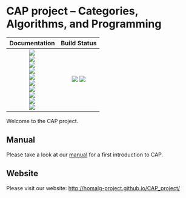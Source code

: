 <!-- BEGIN HEADER -->
# CAP project – Categories, Algorithms, and Programming

| **Documentation**         | **Build Status**                                            |
|:-------------------------:|:-----------------------------------------------------------:|
| [![][docs-CAP-img]][docs-CAP-url]<br> [![][docs-CompilerForCAP-img]][docs-CompilerForCAP-url]<br> [![][docs-ModulePresentationsForCAP-img]][docs-ModulePresentationsForCAP-url]<br> [![][docs-GradedModulePresentationsForCAP-img]][docs-GradedModulePresentationsForCAP-url]<br> [![][docs-LinearAlgebraForCAP-img]][docs-LinearAlgebraForCAP-url]<br> [![][docs-GeneralizedMorphismsForCAP-img]][docs-GeneralizedMorphismsForCAP-url]<br> [![][docs-GroupRepresentationsForCAP-img]][docs-GroupRepresentationsForCAP-url]<br> [![][docs-InternalExteriorAlgebraForCAP-img]][docs-InternalExteriorAlgebraForCAP-url]<br> [![][docs-MonoidalCategories-img]][docs-MonoidalCategories-url]<br> [![][docs-FreydCategoriesForCAP-img]][docs-FreydCategoriesForCAP-url] | [![][tests-img]][tests-url] [![][codecov-img]][codecov-url] |
<!-- END HEADER -->

Welcome to the CAP project.

## Manual

Please take a look at our [manual](https://github.com/homalg-project/CAP_project/raw/master/Manual/CAPManual.pdf) for a first introduction to CAP.

## Website

Please visit our website: http://homalg-project.github.io/CAP_project/
<!-- BEGIN FOOTER -->
[docs-CAP-img]: https://img.shields.io/badge/CAP-HTML-blue.svg
[docs-CAP-url]: https://homalg-project.github.io/CAP_project/CAP/doc/chap0_mj.html

[docs-CompilerForCAP-img]: https://img.shields.io/badge/CompilerForCAP-PDF-blue.svg
[docs-CompilerForCAP-url]: /../../raw/doc/CompilerForCAP.pdf

[docs-ModulePresentationsForCAP-img]: https://img.shields.io/badge/ModulePresentationsForCAP-HTML-blue.svg
[docs-ModulePresentationsForCAP-url]: https://homalg-project.github.io/CAP_project/ModulePresentationsForCAP/doc/chap0_mj.html

[docs-GradedModulePresentationsForCAP-img]: https://img.shields.io/badge/GradedModulePresentationsForCAP-PDF-blue.svg
[docs-GradedModulePresentationsForCAP-url]: /../../raw/doc/GradedModulePresentationsForCAP.pdf

[docs-LinearAlgebraForCAP-img]: https://img.shields.io/badge/LinearAlgebraForCAP-HTML-blue.svg
[docs-LinearAlgebraForCAP-url]: https://homalg-project.github.io/CAP_project/LinearAlgebraForCAP/doc/chap0_mj.html

[docs-GeneralizedMorphismsForCAP-img]: https://img.shields.io/badge/GeneralizedMorphismsForCAP-HTML-blue.svg
[docs-GeneralizedMorphismsForCAP-url]: https://homalg-project.github.io/CAP_project/GeneralizedMorphismsForCAP/doc/chap0_mj.html

[docs-GroupRepresentationsForCAP-img]: https://img.shields.io/badge/GroupRepresentationsForCAP-PDF-blue.svg
[docs-GroupRepresentationsForCAP-url]: /../../raw/doc/GroupRepresentationsForCAP.pdf

[docs-InternalExteriorAlgebraForCAP-img]: https://img.shields.io/badge/InternalExteriorAlgebraForCAP-PDF-blue.svg
[docs-InternalExteriorAlgebraForCAP-url]: /../../raw/doc/InternalExteriorAlgebraForCAP.pdf

[docs-MonoidalCategories-img]: https://img.shields.io/badge/MonoidalCategories-HTML-blue.svg
[docs-MonoidalCategories-url]: https://homalg-project.github.io/CAP_project/MonoidalCategories/doc/chap0_mj.html

[docs-FreydCategoriesForCAP-img]: https://img.shields.io/badge/FreydCategoriesForCAP-PDF-blue.svg
[docs-FreydCategoriesForCAP-url]: /../../raw/doc/FreydCategoriesForCAP.pdf

[tests-img]: https://github.com/homalg-project/CAP_project/workflows/Tests/badge.svg
[tests-url]: https://github.com/homalg-project/CAP_project/actions?query=workflow%3ATests

[codecov-img]: https://codecov.io/gh/homalg-project/CAP_project/branch/master/graph/badge.svg
[codecov-url]: https://codecov.io/gh/homalg-project/CAP_project
<!-- END FOOTER -->
